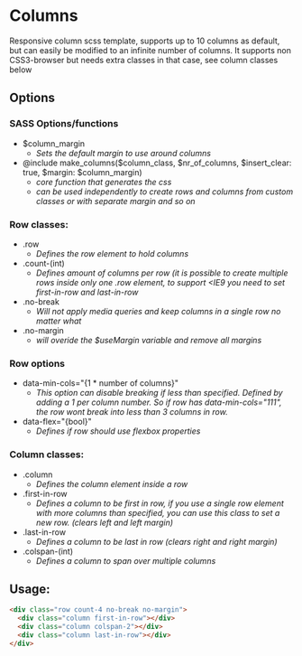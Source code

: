 Columns
=======

Responsive column scss template, supports up to 10 columns as default, but can easily be modified to an infinite number of columns. It supports non CSS3-browser but needs extra classes in that case, see column classes below

Options
-------

### SASS Options/functions
* $column_margin
  * _Sets the default margin to use around columns_
* @include make_columns($column_class, $nr_of_columns, $insert_clear: true, $margin: $column_margin)
  * _core function that generates the css_
  * _can be used independently to create rows and columns from custom classes or with separate margin and so on_

### Row classes:
* .row
  * _Defines the row element to hold columns_
* .count-(int)
  * _Defines amount of columns per row (it is possible to create multiple rows inside only one .row element, to support <IE9 you need to set first-in-row and last-in-row_
* .no-break
  * _Will not apply media queries and keep columns in a single row no matter what_
* .no-margin
  * _will overide the $useMargin variable and remove all margins_

### Row options
* data-min-cols="{1 * number of columns}"
  * _This option can disable breaking if less than specified. Defined by adding a 1 per column number. So if row has data-min-cols="111", the row wont break into less than 3 columns in row._
* data-flex="{bool}"
  * _Defines if row should use flexbox properties_

### Column classes:
* .column
  * _Defines the column element inside a row_
* .first-in-row
  * _Defines a column to be first in row, if you use a single row element with more columns than specified, you can use this class to set a new row. (clears left and left margin)_
* .last-in-row
  * _Defines a column to be last in row (clears right and right margin)_
* .colspan-(int)
  * _Defines a column to span over multiple columns_

Usage:
------

```html
<div class="row count-4 no-break no-margin">
  <div class="column first-in-row"></div>
  <div class="column colspan-2"></div>
  <div class="column last-in-row"></div>
</div>
```
